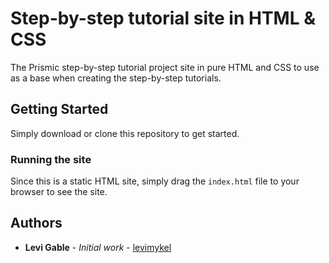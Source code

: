 # Step-by-step tutorial site in HTML & CSS

The Prismic step-by-step tutorial project site in pure HTML and CSS to use as a base when creating the step-by-step tutorials.

## Getting Started

Simply download or clone this repository to get started.

### Running the site

Since this is a static HTML site, simply drag the `index.html` file to your browser to see the site.

## Authors

* **Levi Gable** - *Initial work* - [levimykel](https://github.com/levimykel)
